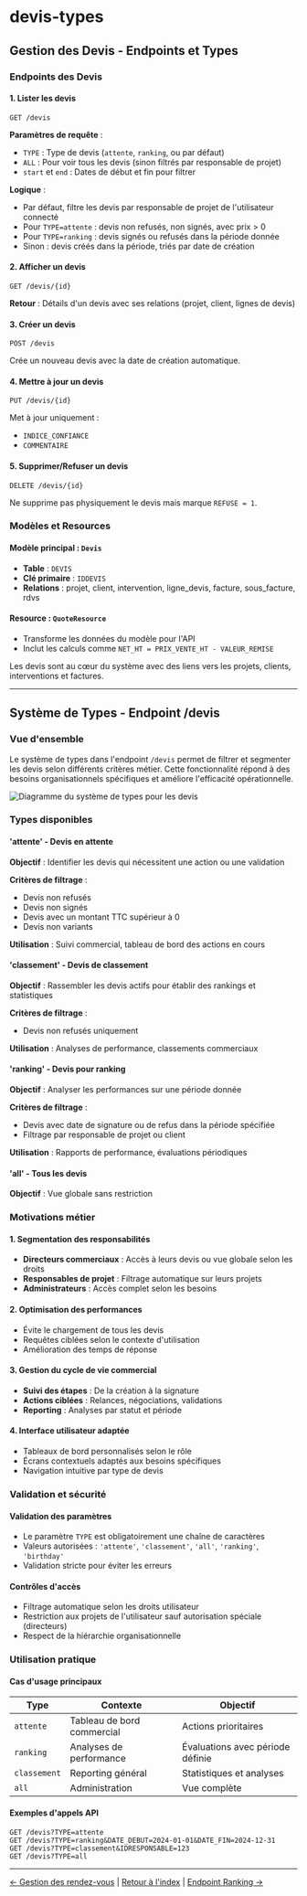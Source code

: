 # devis-types

## Gestion des Devis - Endpoints et Types

### Endpoints des Devis

#### 1. Lister les devis

```http
GET /devis
```

**Paramètres de requête** :

* `TYPE` : Type de devis (`attente`, `ranking`, ou par défaut)
* `ALL` : Pour voir tous les devis (sinon filtrés par responsable de projet)
* `start` et `end` : Dates de début et fin pour filtrer

**Logique** :

* Par défaut, filtre les devis par responsable de projet de l'utilisateur connecté
* Pour `TYPE=attente` : devis non refusés, non signés, avec prix > 0
* Pour `TYPE=ranking` : devis signés ou refusés dans la période donnée
* Sinon : devis créés dans la période, triés par date de création

#### 2. Afficher un devis

```http
GET /devis/{id}
```

**Retour** : Détails d'un devis avec ses relations (projet, client, lignes de devis)

#### 3. Créer un devis

```http
POST /devis
```

Crée un nouveau devis avec la date de création automatique.

#### 4. Mettre à jour un devis

```http
PUT /devis/{id}
```

Met à jour uniquement :

* `INDICE_CONFIANCE`
* `COMMENTAIRE`

#### 5. Supprimer/Refuser un devis

```http
DELETE /devis/{id}
```

Ne supprime pas physiquement le devis mais marque `REFUSE = 1`.

### Modèles et Resources

#### Modèle principal : `Devis`

* **Table** : `DEVIS`
* **Clé primaire** : `IDDEVIS`
* **Relations** : projet, client, intervention, ligne\_devis, facture, sous\_facture, rdvs

#### Resource : `QuoteResource`

* Transforme les données du modèle pour l'API
* Inclut les calculs comme `NET_HT = PRIX_VENTE_HT - VALEUR_REMISE`

Les devis sont au cœur du système avec des liens vers les projets, clients, interventions et factures.

***

## Système de Types - Endpoint /devis

### Vue d'ensemble

Le système de types dans l'endpoint `/devis` permet de filtrer et segmenter les devis selon différents critères métier. Cette fonctionnalité répond à des besoins organisationnels spécifiques et améliore l'efficacité opérationnelle.

![Diagramme du système de types pour les devis](https://imgur.com/yPWysp9.png)

### Types disponibles

#### 'attente' - Devis en attente

**Objectif** : Identifier les devis qui nécessitent une action ou une validation

**Critères de filtrage** :

* Devis non refusés
* Devis non signés
* Devis avec un montant TTC supérieur à 0
* Devis non variants

**Utilisation** : Suivi commercial, tableau de bord des actions en cours

#### 'classement' - Devis de classement

**Objectif** : Rassembler les devis actifs pour établir des rankings et statistiques

**Critères de filtrage** :

* Devis non refusés uniquement

**Utilisation** : Analyses de performance, classements commerciaux

#### 'ranking' - Devis pour ranking

**Objectif** : Analyser les performances sur une période donnée

**Critères de filtrage** :

* Devis avec date de signature ou de refus dans la période spécifiée
* Filtrage par responsable de projet ou client

**Utilisation** : Rapports de performance, évaluations périodiques

#### 'all' - Tous les devis

**Objectif** : Vue globale sans restriction

### Motivations métier

#### 1. Segmentation des responsabilités

* **Directeurs commerciaux** : Accès à leurs devis ou vue globale selon les droits
* **Responsables de projet** : Filtrage automatique sur leurs projets
* **Administrateurs** : Accès complet selon les besoins

#### 2. Optimisation des performances

* Évite le chargement de tous les devis
* Requêtes ciblées selon le contexte d'utilisation
* Amélioration des temps de réponse

#### 3. Gestion du cycle de vie commercial

* **Suivi des étapes** : De la création à la signature
* **Actions ciblées** : Relances, négociations, validations
* **Reporting** : Analyses par statut et période

#### 4. Interface utilisateur adaptée

* Tableaux de bord personnalisés selon le rôle
* Écrans contextuels adaptés aux besoins spécifiques
* Navigation intuitive par type de devis

### Validation et sécurité

#### Validation des paramètres

* Le paramètre `TYPE` est obligatoirement une chaîne de caractères
* Valeurs autorisées : `'attente'`, `'classement'`, `'all'`, `'ranking'`, `'birthday'`
* Validation stricte pour éviter les erreurs

#### Contrôles d'accès

* Filtrage automatique selon les droits utilisateur
* Restriction aux projets de l'utilisateur sauf autorisation spéciale (directeurs)
* Respect de la hiérarchie organisationnelle

### Utilisation pratique

#### Cas d'usage principaux

| Type         | Contexte                   | Objectif                         |
| ------------ | -------------------------- | -------------------------------- |
| `attente`    | Tableau de bord commercial | Actions prioritaires             |
| `ranking`    | Analyses de performance    | Évaluations avec période définie |
| `classement` | Reporting général          | Statistiques et analyses         |
| `all`        | Administration             | Vue complète                     |

#### Exemples d'appels API

```http
GET /devis?TYPE=attente
GET /devis?TYPE=ranking&DATE_DEBUT=2024-01-01&DATE_FIN=2024-12-31
GET /devis?TYPE=classement&IDRESPONSABLE=123
GET /devis?TYPE=all
```

***

[← Gestion des rendez-vous](rdvs.md) | [Retour à l'index](./) | [Endpoint Ranking →](ranking.md)
